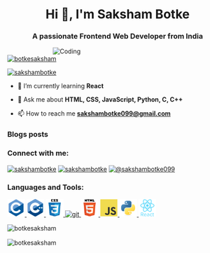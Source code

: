 <h1 align="center">Hi 👋, I'm Saksham Botke</h1>
<h3 align="center">A passionate Frontend Web Developer from India</h3>
<img align="right" alt="Coding" width="400" src="https://cdn.dribbble.com/users/116207...">

<p align="left"> <a href="https://github.com/ryo-ma/github-profile-trophy"><img src="https://github-profile-trophy.vercel.app/?username=botkesaksham" alt="botkesaksham" /></a> </p>

<p align="left"> <a href="https://twitter.com/sakshambotke" target="blank"><img src="https://img.shields.io/twitter/follow/sakshambotke?logo=twitter&style=for-the-badge" alt="sakshambotke" /></a> </p>

- 🌱 I’m currently learning **React**

- 💬 Ask me about **HTML, CSS, JavaScript, Python, C, C++**

- 📫 How to reach me **sakshambotke099@gmail.com**

### Blogs posts
<!-- BLOG-POST-LIST:START -->
<!-- BLOG-POST-LIST:END -->

<h3 align="left">Connect with me:</h3>
<p align="left">
<a href="https://twitter.com/sakshambotke" target="blank"><img align="center" src="https://raw.githubusercontent.com/rahuldkjain/github-profile-readme-generator/master/src/images/icons/Social/twitter.svg" alt="sakshambotke" height="30" width="40" /></a>
<a href="https://linkedin.com/in/sakshambotke" target="blank"><img align="center" src="https://raw.githubusercontent.com/rahuldkjain/github-profile-readme-generator/master/src/images/icons/Social/linked-in-alt.svg" alt="sakshambotke" height="30" width="40" /></a>
<a href="https://medium.com/@sakshambotke099" target="blank"><img align="center" src="https://raw.githubusercontent.com/rahuldkjain/github-profile-readme-generator/master/src/images/icons/Social/medium.svg" alt="@sakshambotke099" height="30" width="40" /></a>
</p>

<h3 align="left">Languages and Tools:</h3>
<p align="left"> <a href="https://www.cprogramming.com/" target="_blank" rel="noreferrer"> <img src="https://raw.githubusercontent.com/devicons/devicon/master/icons/c/c-original.svg" alt="c" width="40" height="40"/> </a> <a href="https://www.w3schools.com/cpp/" target="_blank" rel="noreferrer"> <img src="https://raw.githubusercontent.com/devicons/devicon/master/icons/cplusplus/cplusplus-original.svg" alt="cplusplus" width="40" height="40"/> </a> <a href="https://www.w3schools.com/css/" target="_blank" rel="noreferrer"> <img src="https://raw.githubusercontent.com/devicons/devicon/master/icons/css3/css3-original-wordmark.svg" alt="css3" width="40" height="40"/> </a> <a href="https://git-scm.com/" target="_blank" rel="noreferrer"> <img src="https://www.vectorlogo.zone/logos/git-scm/git-scm-icon.svg" alt="git" width="40" height="40"/> </a> <a href="https://www.w3.org/html/" target="_blank" rel="noreferrer"> <img src="https://raw.githubusercontent.com/devicons/devicon/master/icons/html5/html5-original-wordmark.svg" alt="html5" width="40" height="40"/> </a> <a href="https://developer.mozilla.org/en-US/docs/Web/JavaScript" target="_blank" rel="noreferrer"> <img src="https://raw.githubusercontent.com/devicons/devicon/master/icons/javascript/javascript-original.svg" alt="javascript" width="40" height="40"/> </a> <a href="https://www.python.org" target="_blank" rel="noreferrer"> <img src="https://raw.githubusercontent.com/devicons/devicon/master/icons/python/python-original.svg" alt="python" width="40" height="40"/> </a> <a href="https://reactjs.org/" target="_blank" rel="noreferrer"> <img src="https://raw.githubusercontent.com/devicons/devicon/master/icons/react/react-original-wordmark.svg" alt="react" width="40" height="40"/> </a> </p>

<p><img align="center" src="https://github-readme-stats.vercel.app/api/top-langs?username=botkesaksham&show_icons=true&locale=en&layout=compact" alt="botkesaksham" /></p>

<p><img align="center" src="https://github-readme-streak-stats.herokuapp.com/?user=botkesaksham&" alt="botkesaksham" /></p>

